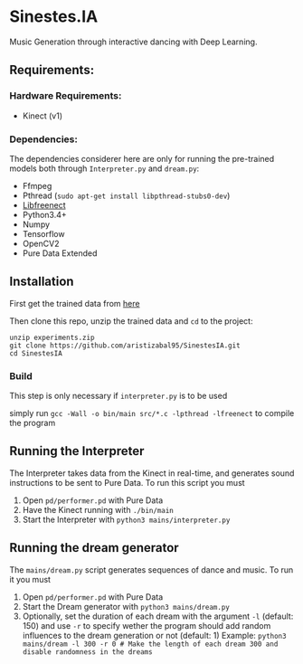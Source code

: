 # Sinestes.IA
Music Generation through interactive dancing with Deep Learning.

## Requirements:
  ### Hardware Requirements:
  - Kinect (v1)
  
  ### Dependencies:
  The dependencies considerer here are only for running the pre-trained models both through `Interpreter.py` and `dream.py`:
  - Ffmpeg
  - Pthread (`sudo apt-get install libpthread-stubs0-dev`)
  - [Libfreenect](https://github.com/OpenKinect/libfreenect)
  - Python3.4+
  - Numpy
  - Tensorflow
  - OpenCV2
  - Pure Data Extended

## Installation
First get the trained data from [here](https://livejaverianaedu-my.sharepoint.com/:u:/g/personal/a_aristizabalm_javeriana_edu_co/EV0mkW_-nBdKuJlwmywlya4B844Jt_S-8yd5d8IIxPbrYQ?e=EAVMwy)

Then clone this repo, unzip the trained data and `cd` to the project:
```
unzip experiments.zip
git clone https://github.com/aristizabal95/SinestesIA.git
cd SinestesIA
```
### Build
This step is only necessary if `interpreter.py` is to be used

simply run `gcc -Wall -o bin/main src/*.c -lpthread -lfreenect` to compile the program

## Running the Interpreter
The Interpreter takes data from the Kinect in real-time, and generates sound instructions to be sent to Pure Data. To run this script you must
1. Open `pd/performer.pd` with Pure Data
2. Have the Kinect running with `./bin/main`
3. Start the Interpreter with `python3 mains/interpreter.py`

## Running the dream generator
The `mains/dream.py` script generates sequences of dance and music. To run it you must
1. Open `pd/performer.pd` with Pure Data
2. Start the Dream generator with `python3 mains/dream.py`
3. Optionally, set the duration of each dream with the argument `-l` (default: 150) and use `-r` to specify wether the program should add random influences to the dream generation or not (default: 1)
Example:
`python3 mains/dream -l 300 -r 0 # Make the length of each dream 300 and disable randomness in the dreams`
